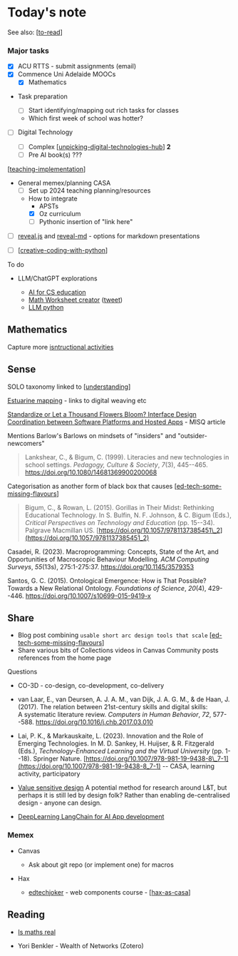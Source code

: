 # Today's note 


See also: [[to-read]]

### Major tasks

- [X] ACU RTTS - submit assignments (email)
- [X] Commence Uni Adelaide MOOCs
  - [X] Mathematics

- Task preparation

  - [ ] Start identifying/mapping out rich tasks for classes
  - Which first week of school was hotter?

- [ ] Digital Technology

  - [ ] Complex [[unpicking-digital-technologies-hub]] **2**
  - [ ] Pre AI book(s) ???

[[teaching-implementation]]

- General memex/planning CASA
  - [ ] Set up 2024 teaching planning/resources
  - How to integrate
    - APSTs
    - [X] Oz curriculum
    - [ ] Pythonic insertion of "link here"
- [ ] [reveal.js](https://revealjs.com/) and [reveal-md](https://github.com/webpro/reveal-md) - options for markdown presentations

- [ ] [[creative-coding-with-python]]

To do

- LLM/ChatGPT explorations

  - [AI for CS education](https://www.it.uu.se/research/group/upcerg/events/CompetenciesAI)
  - [Math Worksheet creator](https://chat.openai.com/g/g-ZEXukr2ci-math-worksheet-creator) ([tweet](https://twitter.com/aneesha/status/1728618172159496339))
  - [LLM python](https://simonwillison.net/2023/Sep/4/llm-embeddings/)

## Mathematics

Capture more [isntructional activities](https://www.fosteringmathpractices.com/routinesforreasoning/)

## Sense

SOLO taxonomy linked to [[understanding]]

[Estuarine mapping](https://thecynefin.co/estuarine-mapping/) - links to digital weaving etc

[Standardize or Let a Thousand Flowers Bloom? Interface Design Coordination between Software Platforms and Hosted Apps](https://aisel.aisnet.org/misq/vol47/iss3/16/) - MISQ article 

Mentions Barlow's Barlows on mindsets of "insiders" and "outsider-newcomers"

> Lankshear, C., & Bigum, C. (1999). Literacies and new technologies in school settings. *Pedagogy, Culture & Society*, *7*(3), 445--465. <https://doi.org/10.1080/14681369900200068>

Categorisation as another form of black box that causes [[ed-tech-some-missing-flavours]]
> Bigum, C., & Rowan, L. (2015). Gorillas in Their Midst: Rethinking Educational Technology. In S. Bulfin, N. F. Johnson, & C. Bigum (Eds.), *Critical Perspectives on Technology and Education* (pp. 15--34). Palgrave Macmillan US. [https://doi.org/10.1057/9781137385451\_2](https://doi.org/10.1057/9781137385451_2)

Casadei, R. (2023). Macroprogramming: Concepts, State of the Art, and Opportunities of Macroscopic Behaviour Modelling. *ACM Computing Surveys*, *55*(13s), 275:1-275:37. <https://doi.org/10.1145/3579353>

Santos, G. C. (2015). Ontological Emergence: How is That Possible? Towards a New Relational Ontology. *Foundations of Science*, *20*(4), 429--446. <https://doi.org/10.1007/s10699-015-9419-x>

## Share

- Blog post combining `usable short arc design tools that scale`  [[ed-tech-some-missing-flavours]]
- Share various bits of Collections videos in Canvas Community posts references from the home page

Questions

- CO-3D - co-design, co-development, co-delivery

- van Laar, E., van Deursen, A. J. A. M., van Dijk, J. A. G. M., & de Haan, J. (2017). The relation between 21st-century skills and digital skills: A systematic literature review. *Computers in Human Behavior*, *72*, 577--588. <https://doi.org/10.1016/j.chb.2017.03.010>

- Lai, P. K., & Markauskaite, L. (2023). Innovation and the Role of Emerging Technologies. In M. D. Sankey, H. Huijser, & R. Fitzgerald (Eds.), *Technology-Enhanced Learning and the Virtual University* (pp. 1--18). Springer Nature. [https://doi.org/10.1007/978-981-19-9438-8\_7-1](https://doi.org/10.1007/978-981-19-9438-8_7-1) -- CASA, learning activity, participatory

- [Value sensitive design](https://en.wikipedia.org/wiki/Value_sensitive_design) 
    A potential method for research around L&T, but perhaps it is still led by design folk? Rather than enabling de-centralised design - anyone can design.

- [DeepLearning LangChain for AI App development](https://learn.deeplearning.ai/langchain/lesson/1/introduction)
 
### Memex

- Canvas 
  - Ask about git repo (or implement one) for macros 

- Hax
  - [edtechjoker](https://oer.hax.psu.edu/bto108/sites/edtechjoker/) - web components course - [[hax-as-casa]]

## Reading

- [Is maths real](https://www.amazon.com.au/Maths-Real-Questions-Mathematics-Deepest-ebook/dp/B0BB8FF8B2)

- Yori Benkler - Wealth of Networks (Zotero)

[//begin]: # "Autogenerated link references for markdown compatibility"
[to-read]: ..%2Fto-read "To read"
[unpicking-digital-technologies-hub]: ..%2F..%2Fsense%2FTeaching%2FDigital_Technologies%2Funpicking-digital-technologies-hub "Unpicking the Digital Technologies Hub"
[teaching-implementation]: ..%2F..%2Fsense%2FTeaching%2FImplementation%2Fteaching-implementation "Teaching implementation"
[creative-coding-with-python]: ..%2F..%2Fsense%2FPython%2Fcreative-coding-with-python "Creative coding experiments"
[understanding]: ..%2F..%2Fsense%2FLearning%2Funderstanding "Understanding"
[ed-tech-some-missing-flavours]: ..%2F..%2Fshare%2Fblog%2F2023%2Fed-tech-some-missing-flavours "Ed tech - some missing flavours"
[hax-as-casa]: ..%2F..%2Fsense%2FCASA%2FCASA%2Fhax-as-casa "H-A-X as CASA?"
[//end]: # "Autogenerated link references"